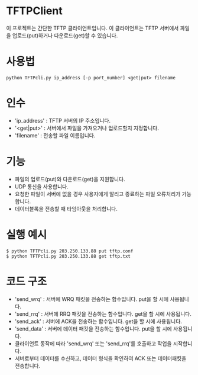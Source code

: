# TFTPClient
이 프로젝트는 간단한 TFTP 클라이언트입니다. 이 클라이언트는 TFTP 서버에서 파일을 업로드(put)하거나 다운로드(get)할 수 있습니다.

# 사용법
    python TFTPcli.py ip_address [-p port_number] <get|put> filename

# 인수
* 'ip_address' : TFTP 서버의 IP 주소입니다.
* '<get|put>' : 서버에서 파일을 가져오거나 업로드할지 지정합니다.
* 'filename' : 전송할 파일 이름입니다.

# 기능
* 파일의 업로드(put)와 다운로드(get)을 지원합니다.
* UDP 통신을 사용합니다.
* 요청한 파일이 서버에 없을 경우 사용자에게 알리고 종료하는 파일 오류처리가 가능합니다.
* 데이터블록을 전송할 때 타임아웃을 처리합니다.

# 실행 예시
    $ python TFTPcli.py 203.250.133.88 put tftp.conf
    $ python TFTPcli.py 203.250.133.88 get tftp.txt

# 코드 구조
*  'send_wrq' : 서버에 WRQ 패킷을 전송하는 함수입니다. put을 할 시에 사용됩니다.
*  'send_rrq' : 서버에 RRQ 패킷을 전송하는 함수입니다. get을 할 시에 사용됩니다.
*  'send_ack' : 서버에 ACK을 전송하는 함수입니다. get을 할 시에 사용됩니다.
*  'send_data' : 서버에 데이터 패킷을 전송하는 함수입니다. put을 할 시에 사용됩니다.
*  클라이언트 동작에 따라 'send_wrq' 또는 'send_rrq'를 호출하고 작업을 시작합니다.
*  서버로부터 데이터를 수신하고, 데이터 형식을 확인하여 ACK 또는 데이터패킷을 전송합니다.
